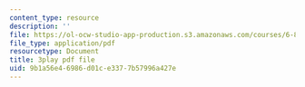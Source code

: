 ```yaml
---
content_type: resource
description: ''
file: https://ol-ocw-studio-app-production.s3.amazonaws.com/courses/6-851-advanced-data-structures-spring-2012/9b1a56e46986d01ce3377b57996a427e_NoOYvZvH_FU.pdf
file_type: application/pdf
resourcetype: Document
title: 3play pdf file
uid: 9b1a56e4-6986-d01c-e337-7b57996a427e
---
```

